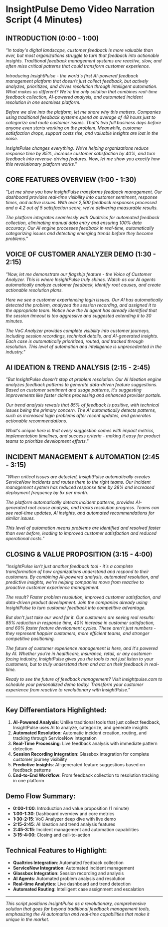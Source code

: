 # InsightPulse Demo Video Narration Script (4 Minutes)

## **INTRODUCTION (0:00 - 1:00)**

*"In today's digital landscape, customer feedback is more valuable than ever, but most organizations struggle to turn that feedback into actionable insights. Traditional feedback management systems are reactive, slow, and often miss critical patterns that could transform customer experience.*

*Introducing InsightPulse - the world's first AI-powered feedback management platform that doesn't just collect feedback, but actively analyzes, prioritizes, and drives resolution through intelligent automation. What makes us different? We're the only solution that combines real-time feedback collection, AI-powered analysis, and automated incident resolution in one seamless platform.*

*Before we dive into the platform, let me share why this matters. Companies using traditional feedback systems spend an average of 48 hours just to categorize and route customer issues. That's two full business days before anyone even starts working on the problem. Meanwhile, customer satisfaction drops, support costs rise, and valuable insights are lost in the noise.*

*InsightPulse changes everything. We're helping organizations reduce response time by 85%, increase customer satisfaction by 40%, and turn feedback into revenue-driving features. Now, let me show you exactly how this revolutionary platform works."*

## **CORE FEATURES OVERVIEW (1:00 - 1:30)**

*"Let me show you how InsightPulse transforms feedback management. Our dashboard provides real-time visibility into customer sentiment, response times, and active issues. With over 2,500 feedback responses processed and a 4.2 out of 5 satisfaction score, we're delivering measurable results.*

*The platform integrates seamlessly with Qualtrics for automated feedback collection, eliminating manual data entry and ensuring 100% data accuracy. Our AI engine processes feedback in real-time, automatically categorizing issues and detecting emerging trends before they become problems."*

## **VOICE OF CUSTOMER ANALYZER DEMO (1:30 - 2:15)**

*"Now, let me demonstrate our flagship feature - the Voice of Customer Analyzer. This is where InsightPulse truly shines. Watch as our AI agents automatically analyze customer feedback, identify root causes, and create actionable resolution plans.*

*Here we see a customer experiencing login issues. Our AI has automatically detected the problem, analyzed the session recording, and assigned it to the appropriate team. Notice how the AI agent has already identified that the session timeout is too aggressive and suggested extending it to 30 minutes.*

*The VoC Analyzer provides complete visibility into customer journeys, including session recordings, technical details, and AI-generated insights. Each case is automatically prioritized, routed, and tracked through resolution. This level of automation and intelligence is unprecedented in the industry."*

## **AI IDEATION & TREND ANALYSIS (2:15 - 2:45)**

*"But InsightPulse doesn't stop at problem resolution. Our AI Ideation engine analyzes feedback patterns to generate data-driven feature suggestions. Based on customer sentiment and usage patterns, it's suggesting improvements like faster claims processing and enhanced provider portals.*

*Our trend analysis reveals that 85% of feedback is positive, with technical issues being the primary concern. The AI automatically detects patterns, such as increased login problems after recent updates, and generates actionable recommendations.*

*What's unique here is that every suggestion comes with impact metrics, implementation timelines, and success criteria - making it easy for product teams to prioritize development efforts."*

## **INCIDENT MANAGEMENT & AUTOMATION (2:45 - 3:15)**

*"When critical issues are detected, InsightPulse automatically creates ServiceNow incidents and routes them to the right teams. Our incident management system has reduced response time by 38% and increased deployment frequency by 5x per month.*

*The platform automatically detects incident patterns, provides AI-generated root cause analysis, and tracks resolution progress. Teams can see real-time updates, AI insights, and automated recommendations for similar issues.*

*This level of automation means problems are identified and resolved faster than ever before, leading to improved customer satisfaction and reduced operational costs."*

## **CLOSING & VALUE PROPOSITION (3:15 - 4:00)**

*"InsightPulse isn't just another feedback tool - it's a complete transformation of how organizations understand and respond to their customers. By combining AI-powered analysis, automated resolution, and predictive insights, we're helping companies move from reactive to proactive customer experience management.*

*The result? Faster problem resolution, improved customer satisfaction, and data-driven product development. Join the companies already using InsightPulse to turn customer feedback into competitive advantage.*

*But don't just take our word for it. Our customers are seeing real results: 85% reduction in response time, 40% increase in customer satisfaction, and 60% faster feature development cycles. These aren't just numbers - they represent happier customers, more efficient teams, and stronger competitive positioning.*

*The future of customer experience management is here, and it's powered by AI. Whether you're in healthcare, insurance, retail, or any customer-facing industry, InsightPulse gives you the tools to not just listen to your customers, but to truly understand them and act on their feedback in real-time.*

*Ready to see the future of feedback management? Visit insightpulse.com to schedule your personalized demo today. Transform your customer experience from reactive to revolutionary with InsightPulse."*

---

## **Key Differentiators Highlighted:**

1. **AI-Powered Analysis**: Unlike traditional tools that just collect feedback, InsightPulse uses AI to analyze, categorize, and generate insights
2. **Automated Resolution**: Automatic incident creation, routing, and tracking through ServiceNow integration
3. **Real-Time Processing**: Live feedback analysis with immediate pattern detection
4. **Session Recording Integration**: Glassbox integration for complete customer journey visibility
5. **Predictive Insights**: AI-generated feature suggestions based on feedback patterns
6. **End-to-End Workflow**: From feedback collection to resolution tracking in one platform

## **Demo Flow Summary:**

- **0:00-1:00**: Introduction and value proposition (1 minute)
- **1:00-1:30**: Dashboard overview and core metrics
- **1:30-2:15**: VoC Analyzer deep dive with live demo
- **2:15-2:45**: AI Ideation and trend analysis features
- **2:45-3:15**: Incident management and automation capabilities
- **3:15-4:00**: Closing and call-to-action

## **Technical Features to Highlight:**

- **Qualtrics Integration**: Automated feedback collection
- **ServiceNow Integration**: Automated incident management
- **Glassbox Integration**: Session recording and analysis
- **AI Agents**: Automated problem analysis and resolution
- **Real-time Analytics**: Live dashboard and trend detection
- **Automated Routing**: Intelligent case assignment and escalation

---

*This script positions InsightPulse as a revolutionary, comprehensive solution that goes far beyond traditional feedback management tools, emphasizing the AI automation and real-time capabilities that make it unique in the market.*
